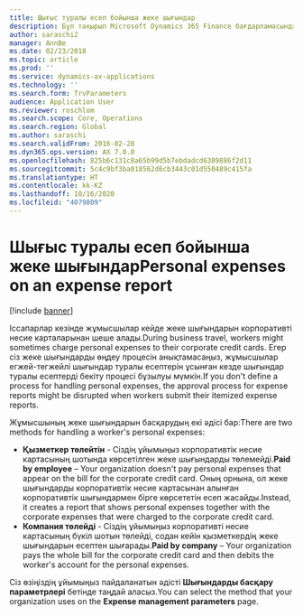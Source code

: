 ```yaml
---
title: Шығыс туралы есеп бойынша жеке шығындар
description: Бұл тақырып Microsoft Dynamics 365 Finance бағдарламасында жұмысшының жеке шығындарын шешудің екі әдісін түсіндіреді.
author: saraschi2
manager: AnnBe
ms.date: 02/23/2018
ms.topic: article
ms.prod: ''
ms.service: dynamics-ax-applications
ms.technology: ''
ms.search.form: TrvParameters
audience: Application User
ms.reviewer: roschlom
ms.search.scope: Core, Operations
ms.search.region: Global
ms.author: saraschi
ms.search.validFrom: 2016-02-28
ms.dyn365.ops.version: AX 7.0.0
ms.openlocfilehash: 825b6c131c8a65b99d5b7ebdadcd6389886f2d11
ms.sourcegitcommit: 5c4c9bf3ba018562d6cb3443c01d550489c415fa
ms.translationtype: HT
ms.contentlocale: kk-KZ
ms.lasthandoff: 10/16/2020
ms.locfileid: "4079809"
---
```

# <a name="personal-expenses-on-an-expense-report"></a><span data-ttu-id="04af6-103">Шығыс туралы есеп бойынша жеке шығындар</span><span class="sxs-lookup"><span data-stu-id="04af6-103">Personal expenses on an expense report</span></span>

[!include [banner](../includes/banner.md)]

<span data-ttu-id="04af6-104">Іссапарлар кезінде жұмысшылар кейде жеке шығындарын корпоративті несие карталарынан шеше алады.</span><span class="sxs-lookup"><span data-stu-id="04af6-104">During business travel, workers might sometimes charge personal expenses to their corporate credit cards.</span></span> <span data-ttu-id="04af6-105">Егер сіз жеке шығындарды өңдеу процесін анықтамасаңыз, жұмысшылар егжей-тегжейлі шығындар туралы есептерін ұсынған кезде шығындар туралы есептерді бекіту процесі бұзылуы мүмкін.</span><span class="sxs-lookup"><span data-stu-id="04af6-105">If you don't define a process for handling personal expenses, the approval process for expense reports might be disrupted when workers submit their itemized expense reports.</span></span> 

<span data-ttu-id="04af6-106">Жұмысшының жеке шығындарын басқарудың екі әдісі бар:</span><span class="sxs-lookup"><span data-stu-id="04af6-106">There are two methods for handling a worker's personal expenses:</span></span>

- <span data-ttu-id="04af6-107">**Қызметкер төлейтін** - Сіздің ұйымыңыз корпоративтік несие картасының шотында көрсетілген жеке шығындарды төлемейді.</span><span class="sxs-lookup"><span data-stu-id="04af6-107">**Paid by employee** – Your organization doesn't pay personal expenses that appear on the bill for the corporate credit card.</span></span> <span data-ttu-id="04af6-108">Оның орнына, ол жеке шығындарды корпоративтік несие картасынан алынған корпоративтік шығындармен бірге көрсететін есеп жасайды.</span><span class="sxs-lookup"><span data-stu-id="04af6-108">Instead, it creates a report that shows personal expenses together with the corporate expenses that were charged to the corporate credit card.</span></span>
- <span data-ttu-id="04af6-109">**Компания төлейді** - Сіздің ұйымыңыз корпоративті несие картасының бүкіл шотын төлейді, содан кейін қызметкердің жеке шығындарын есептен шығарады.</span><span class="sxs-lookup"><span data-stu-id="04af6-109">**Paid by company** – Your organization pays the whole bill for the corporate credit card and then debits the worker's account for the personal expenses.</span></span>

<span data-ttu-id="04af6-110">Сіз өзіңіздің ұйымыңыз пайдаланатын әдісті **Шығындарды басқару параметрлері** бетінде таңдай аласыз.</span><span class="sxs-lookup"><span data-stu-id="04af6-110">You can select the method that your organization uses on the **Expense management parameters** page.</span></span>
